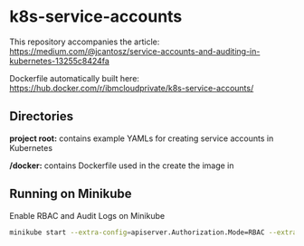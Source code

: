# k8s-service-accounts
This repository accompanies the article: https://medium.com/@jcantosz/service-accounts-and-auditing-in-kubernetes-13255c8424fa

Dockerfile automatically built here: https://hub.docker.com/r/ibmcloudprivate/k8s-service-accounts/

## Directories
**project root:** contains example YAMLs for creating service accounts in Kubernetes

**/docker:** contains Dockerfile used in the create the image in


## Running on Minikube
Enable RBAC and Audit Logs on Minikube
``` bash
minikube start --extra-config=apiserver.Authorization.Mode=RBAC --extra-config=apiserver.Audit.Path=/var/log/apiserver/audit.log
```

